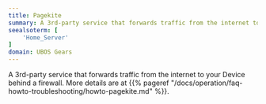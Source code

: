 ```yaml
---
title: Pagekite
summary: A 3rd-party service that forwards traffic from the internet to your Device behind a firewall.
seealsoterm: [
    'Home_Server'
]
domain: UBOS Gears
---
```


A 3rd-party service that forwards traffic from the internet to your Device behind a firewall.
More details are at {{% pageref "/docs/operation/faq-howto-troubleshooting/howto-pagekite.md" %}}.

